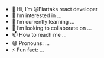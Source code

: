 - 👋 Hi, I’m @Fiartaks react developer
- 👀 I’m interested in ...
- 🌱 I’m currently learning ...
- 💞️ I’m looking to collaborate on ...
- 📫 How to reach me ...
- 😄 Pronouns: ...
- ⚡ Fun fact: ...

<!---
Fiartaks/Fiartaks is a ✨ special ✨ repository because its `README.md` (this file) appears on your GitHub profile.
You can click the Preview link to take a look at your changes.
--->
